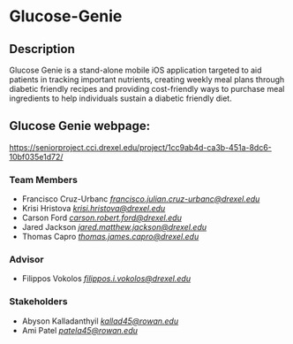 # Glucose-Genie

## Description 
Glucose Genie is a stand-alone mobile iOS application targeted to aid patients in tracking important nutrients, creating weekly meal plans through diabetic friendly recipes and providing cost-friendly ways to purchase meal ingredients to help individuals sustain a diabetic friendly diet.

## Glucose Genie webpage:
https://seniorproject.cci.drexel.edu/project/1cc9ab4d-ca3b-451a-8dc6-10bf035e1d72/

### Team Members
- Francisco Cruz-Urbanc *francisco.julian.cruz-urbanc@drexel.edu*
- Krisi Hristova  *krisi.hristova@drexel.edu*
- Carson Ford  *carson.robert.ford@drexel.edu*
- Jared Jackson *jared.matthew.jackson@drexel.edu*
- Thomas Capro *thomas.james.capro@drexel.edu*

### Advisor
- Filippos Vokolos  *filippos.i.vokolos@drexel.edu*

### Stakeholders
- Abyson Kalladanthyil  *kallad45@rowan.edu*
- Ami Patel  *patela45@rowan.edu*
